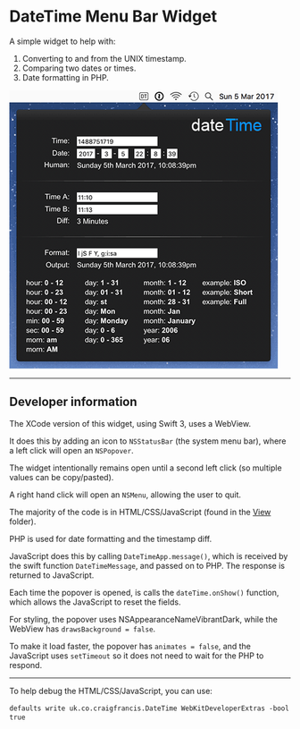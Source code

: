 
# DateTime Menu Bar Widget

A simple widget to help with:

1. Converting to and from the UNIX timestamp.
2. Comparing two dates or times.
3. Date formatting in PHP.

![Screenshot](./screenshots/Screenshot.gif)

---

## Developer information

The XCode version of this widget, using Swift 3, uses a WebView.

It does this by adding an icon to `NSStatusBar` (the system menu bar), where a left click will open an `NSPopover`.

The widget intentionally remains open until a second left click (so multiple values can be copy/pasted).

A right hand click will open an `NSMenu`, allowing the user to quit.

The majority of the code is in HTML/CSS/JavaScript (found in the [View](./xcode/DateTime/View) folder).

PHP is used for date formatting and the timestamp diff.

JavaScript does this by calling `DateTimeApp.message()`, which is received by the swift function `DateTimeMessage`, and passed on to PHP. The response is returned to JavaScript.

Each time the popover is opened, is calls the `dateTime.onShow()` function, which allows the JavaScript to reset the fields.

For styling, the popover uses NSAppearanceNameVibrantDark, while the WebView has `drawsBackground = false`.

To make it load faster, the popover has `animates = false`, and the JavaScript uses `setTimeout` so it does not need to wait for the PHP to respond.

---

To help debug the HTML/CSS/JavaScript, you can use:

	defaults write uk.co.craigfrancis.DateTime WebKitDeveloperExtras -bool true
